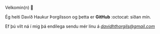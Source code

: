 Velkomin(n) 👋

Ég heiti Davíð Haukur Þorgilsson
og þetta er **GitHub**  :octocat: síðan mín.

Ef þú vilt ná í mig þá endilega sendu mér línu á [*davidhthorgils@gmail.com*](http://outlook.com)

